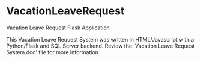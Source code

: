 # VacationLeaveRequest
Vacation Leave Request Flask Application

This Vacation Leave Request System was written in HTML/Javascript with a Python/Flask and SQL Server backend.  Review the 'Vacation Leave Request System.doc' file for more information.
